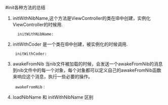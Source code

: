 #init各种方法的总结


1. initWithNibName,这个方法是ViewController的类在IB中创建，实例化ViewController的时候用.

	     initWithNibName:

2. initWithCoder 是一个类在IB中创建，被实例化的时候调用.
		    
		initWithCoder:
		
3. awakeFromNib 当nib文件被加载的时候，会发送一个awakeFromNib的消息到nib文件中的每一个对象，每个对象都可以定义自己的awakeFromNib函数来响应这个消息，执行一些必要的操作。
 
		awakeFromNib：

4. loadNibName 和 initWithNibName 区别
